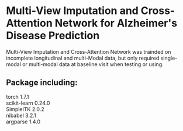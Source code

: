 # Multi-View Imputation and Cross-Attention Network for Alzheimer's Disease Prediction
Multi-View Imputation and Cross-Attention Network was trainded on incomplete longitudinal and multi-Modal data, but only required single-modal or multi-modal data at baseline visit when testing or using.
## Package including:
torch 1.7.1  
scikit-learn 0.24.0  
SimpleITK 2.0.2  
nibabel 3.2.1  
argparse 1.4.0  


